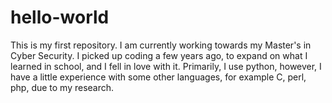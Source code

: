 # hello-world
This is my first repository.
I am currently working towards my Master's in Cyber Security. 
I picked up coding a few years ago, to expand on what I learned in school, and I fell in love with it.
Primarily, I use python, however, I have a little experience with some other languages, for example C, perl, php, due to my research.
